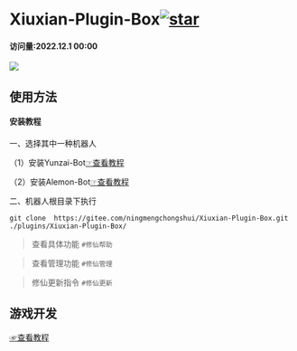 # Xiuxian-Plugin-Box<a  href='https://gitee.com/ningmengchongshui/Xiuxian-Plugin-Box/stargazers'><img src='https://gitee.com/ningmengchongshui/Xiuxian-Plugin-Box/badge/star.svg?theme=dark'  alt='star'></img></a>
#### 访问量:2022.12.1 00:00
 [![](https://profile-counter.glitch.me/Xiuxian-Plugin-Box/count.svg)](https://gitee.com/ningmengchongshui/Xiuxian-Plugin-Box)  


## 使用方法

#### 安装教程

一、选择其中一种机器人

（1）安装Yunzai-Bot[☞查看教程](https://gitee.com/Le-niao/Yunzai-Bot?_from=gitee_search)

（2）安装Alemon-Bot[☞查看教程]()

二、机器人根目录下执行      
```
git clone  https://gitee.com/ningmengchongshui/Xiuxian-Plugin-Box.git ./plugins/Xiuxian-Plugin-Box/   
```
>查看具体功能  `#修仙帮助`   

>查看管理功能  `#修仙管理`    

>修仙更新指令 `#修仙更新`  

## 游戏开发
[☞查看教程](https://gitee.com/ningmengchongshui/game-development)
